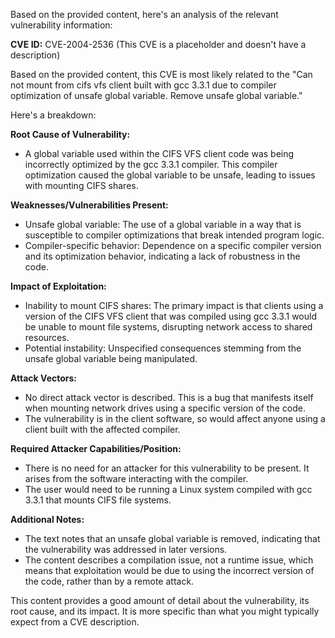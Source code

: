 Based on the provided content, here's an analysis of the relevant vulnerability information:

**CVE ID:** CVE-2004-2536 (This CVE is a placeholder and doesn't have a description)

Based on the provided content, this CVE is most likely related to the "Can not mount from cifs vfs client built with gcc 3.3.1 due to compiler optimization of unsafe global variable. Remove unsafe global variable."

Here's a breakdown:

**Root Cause of Vulnerability:**
- A global variable used within the CIFS VFS client code was being incorrectly optimized by the gcc 3.3.1 compiler. This compiler optimization caused the global variable to be unsafe, leading to issues with mounting CIFS shares.

**Weaknesses/Vulnerabilities Present:**
- Unsafe global variable: The use of a global variable in a way that is susceptible to compiler optimizations that break intended program logic.
- Compiler-specific behavior: Dependence on a specific compiler version and its optimization behavior, indicating a lack of robustness in the code.

**Impact of Exploitation:**
- Inability to mount CIFS shares: The primary impact is that clients using a version of the CIFS VFS client that was compiled using gcc 3.3.1 would be unable to mount file systems, disrupting network access to shared resources.
- Potential instability: Unspecified consequences stemming from the unsafe global variable being manipulated.

**Attack Vectors:**
- No direct attack vector is described. This is a bug that manifests itself when mounting network drives using a specific version of the code.
- The vulnerability is in the client software, so would affect anyone using a client built with the affected compiler.

**Required Attacker Capabilities/Position:**
- There is no need for an attacker for this vulnerability to be present. It arises from the software interacting with the compiler.
- The user would need to be running a Linux system compiled with gcc 3.3.1 that mounts CIFS file systems.

**Additional Notes:**

- The text notes that an unsafe global variable is removed, indicating that the vulnerability was addressed in later versions.
- The content describes a compilation issue, not a runtime issue, which means that exploitation would be due to using the incorrect version of the code, rather than by a remote attack.

This content provides a good amount of detail about the vulnerability, its root cause, and its impact. It is more specific than what you might typically expect from a CVE description.